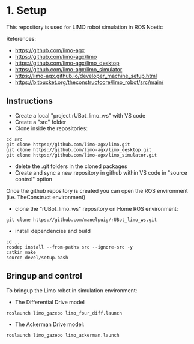 # **1. Setup**

This repository is used for LIMO robot simulation in ROS Noetic

References:
- https://github.com/limo-agx
- https://github.com/limo-agx/limo
- https://github.com/limo-agx/limo_desktop
- https://github.com/limo-agx/limo_simulator
- https://limo-agx.github.io/developer_machine_setup.html
- https://bitbucket.org/theconstructcore/limo_robot/src/main/



## **Instructions**

- Create a local "project rUBot_limo_ws" with VS code
- Create a "src" folder
- Clone inside the repositories:
````shell
cd src
git clone https://github.com/limo-agx/limo.git
git clone https://github.com/limo-agx/limo_desktop.git
git clone https://github.com/limo-agx/limo_simulator.git
````
- delete the .git folders in the cloned packages
- Create and sync a new repository in github within VS code in "source control" option

Once the github repository is created you can open the ROS environment (i.e. TheConstruct environment)
- clone the "rUBot_limo_ws" repository on Home ROS environment:
````shell
git clone https://github.com/manelpuig/rUBot_limo_ws.git
````
- install dependencies and build
````shell
cd ..
rosdep install --from-paths src --ignore-src -y
catkin_make
source devel/setup.bash
````
## **Bringup and control**

To bringup the Limo robot in simulation environment:
- The Differential Drive model
````shell
roslaunch limo_gazebo limo_four_diff.launch 
````
- The Ackerman Drive model:
````shell
roslaunch limo_gazebo limo_ackerman.launch 
````
